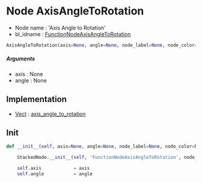 # Node AxisAngleToRotation

- Node name : 'Axis Angle to Rotation'
- bl_idname : [FunctionNodeAxisAngleToRotation](https://docs.blender.org/api/current/bpy.types.FunctionNodeAxisAngleToRotation.html)


``` python
AxisAngleToRotation(axis=None, angle=None, node_label=None, node_color=None)
```
##### Arguments

- axis : None
- angle : None

## Implementation

- [Vect](/docs/GeoNodes/Vect.md) : [axis_angle_to_rotation](/docs/GeoNodes/Vect.md#axis_angle_to_rotation)

## Init

``` python
def __init__(self, axis=None, angle=None, node_label=None, node_color=None):

    StackedNode.__init__(self, 'FunctionNodeAxisAngleToRotation', node_label=node_label, node_color=node_color)

    self.axis            = axis
    self.angle           = angle
```
